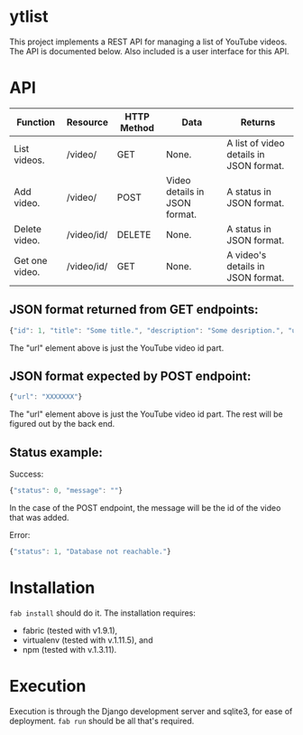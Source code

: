ytlist
======

This project implements a REST API for managing a list of YouTube videos.
The API is documented below.
Also included is a user interface for this API.

API
===

Function        | Resource        | HTTP Method   | Data                          | Returns
----------------|-----------------|---------------|-------------------------------|--------
List videos.    | /video/         | GET           | None.                         | A list of video details in JSON format.
Add video.      | /video/         | POST          | Video details in JSON format. | A status in JSON format.
Delete video.   | /video/id/      | DELETE        | None.                         | A status in JSON format.
Get one video.  | /video/id/      | GET           | None.                         | A video's details in JSON format.

JSON format returned from GET endpoints:
----------------------------------------
```javascript
{"id": 1, "title": "Some title.", "description": "Some desription.", "url": "XXXXXXX"}
```

The "url" element above is just the YouTube video id part.

JSON format expected by POST endpoint:
--------------------------------------
```javascript
{"url": "XXXXXXX"}
```

The "url" element above is just the YouTube video id part.
The rest will be figured out by the back end.

Status example:
---------------

Success:
```javascript
{"status": 0, "message": ""}
```

In the case of the POST endpoint, the message will be the id of the video that was added.

Error:
```javascript
{"status": 1, "Database not reachable."}
```

Installation
============

```fab install``` should do it. The installation requires:
* fabric (tested with v1.9.1),
* virtualenv (tested with v.1.11.5), and
* npm (tested with v.1.3.11).

Execution
=========

Execution is through the Django development server and sqlite3, for ease of deployment.
```fab run``` should be all that's required.

